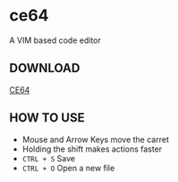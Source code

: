 # ce64
A VIM based code editor

## DOWNLOAD
 [CE64](https://github.com/suziziziz/ce64/raw/main/export/CE64-0.0.0.1.exe)

## HOW TO USE
- Mouse and Arrow Keys move the carret
- Holding the shift makes actions faster
- ```CTRL + S``` Save
- ```CTRL + O``` Open a new file